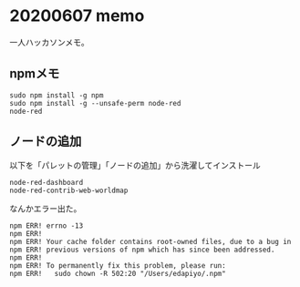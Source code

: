 # 20200607 memo

一人ハッカソンメモ。

## npmメモ
```
sudo npm install -g npm
sudo npm install -g --unsafe-perm node-red
node-red 
```

## ノードの追加

以下を「パレットの管理」「ノードの追加」から洗濯してインストール
```
node-red-dashboard
node-red-contrib-web-worldmap
```

なんかエラー出た。
```
npm ERR! errno -13
npm ERR! 
npm ERR! Your cache folder contains root-owned files, due to a bug in
npm ERR! previous versions of npm which has since been addressed.
npm ERR! 
npm ERR! To permanently fix this problem, please run:
npm ERR!   sudo chown -R 502:20 "/Users/edapiyo/.npm"
```
##

